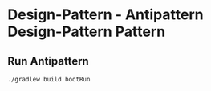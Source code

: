 # Design-Pattern - Antipattern Design-Pattern Pattern

## Run Antipattern

```sh
./gradlew build bootRun
```
